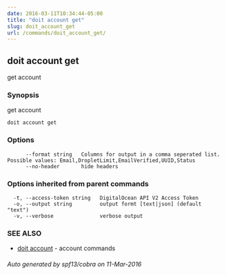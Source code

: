 ```yaml
---
date: 2016-03-11T10:34:44-05:00
title: "doit account get"
slug: doit_account_get
url: /commands/doit_account_get/
---
```

## doit account get

get account

### Synopsis


get account

```
doit account get
```

### Options

```
      --format string   Columns for output in a comma seperated list. Possible values: Email,DropletLimit,EmailVerified,UUID,Status
      --no-header       hide headers
```

### Options inherited from parent commands

```
  -t, --access-token string   DigitalOcean API V2 Access Token
  -o, --output string         output formt [text|json] (default "text")
  -v, --verbose               verbose output
```

### SEE ALSO
* [doit account](/commands/doit_account/)	 - account commands

###### Auto generated by spf13/cobra on 11-Mar-2016
